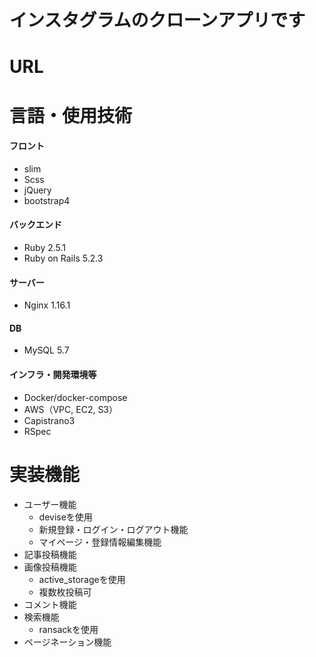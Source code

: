 # インスタグラムのクローンアプリです
# URL

# 言語・使用技術
#### フロント
- slim
- Scss
- jQuery
- bootstrap4

#### バックエンド
- Ruby 2.5.1
- Ruby on Rails 5.2.3

#### サーバー
- Nginx 1.16.1

#### DB
- MySQL 5.7

#### インフラ・開発環境等
- Docker/docker-compose
- AWS（VPC, EC2, S3）
- Capistrano3
- RSpec

# 実装機能
- ユーザー機能
  - deviseを使用
  - 新規登録・ログイン・ログアウト機能
  - マイページ・登録情報編集機能
- 記事投稿機能
- 画像投稿機能
  - active_storageを使用
  - 複数枚投稿可
- コメント機能
- 検索機能
  - ransackを使用
- ページネーション機能
